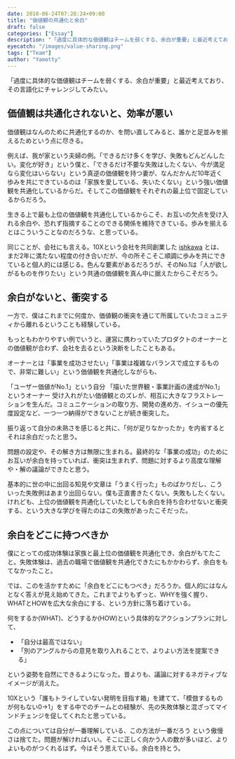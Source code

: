 ```yaml
---
date: 2018-06-24T07:28:24+09:00
title: "価値観の共通化と余白"
draft: false
categories: ["Essay"]
description: "「過度に具体的な価値観はチームを弱くする、余白が重要」と最近考えており、その言語化にチャレンジしてみたい。"
eyecatch: "/images/value-sharing.png"
tags: ["Team"]
author: "Yamotty"
---
```


「過度に具体的な価値観はチームを弱くする、余白が重要」と最近考えており、その言語化にチャレンジしてみたい。<!--more-->

## 価値観は共通化されないと、効率が悪い

価値観はなんのために共通化するのか、を問い直してみると、誰かと足並みを揃えるためという点に尽きる。

例えば、我が家という夫婦の例。「できるだけ多くを学び、失敗もどんどんしたい。変化が好き」という僕と、「できるだけ不要な失敗はしたくない、今が満足なら変化はいらない」という真逆の価値観を持つ妻が、なんだかんだ10年近く歩みを共にできているのは「家族を愛している、失いたくない」という強い価値観を共通化しているからだ。そしてこの価値観をそれぞれの最上位で固定しているからだろう。

生きる上で最も上位の価値観を共通化しているからこそ、お互いの欠点を受け入れる余白や、恐れず指摘することのできる関係を維持できている。歩みを揃えるとはこういうことなのだろうな、と思っている。

同じことが、会社にも言える。10Xという会社を共同創業した [ishkawa](https://twitter.com/_ishkawa) とは、まだ2年に満たない程度の付き合いだが、今の所そこそこ順調に歩みを共にできていると個人的には感じる。色んな要素があるだろうが、そのNo.1は「人が欲しがるものを作りたい」という共通の価値観を真ん中に据えたからこそだろう。

## 余白がないと、衝突する
一方で、僕はこれまでに何度か、価値観の衝突を通じて所属していたコミュニティから離れるということも経験している。

もっともわかりやすい例でいうと、運営に携わっていたプロダクトのオーナーとの価値観が合わず、会社を去るという決断をしたこともある。

オーナーとは「事業を成功させたい」「事業は複雑なバランスで成立するもので、非常に難しい」という価値観を共通化しながらも、

「ユーザー価値がNo.1」という自分
「描いた世界観・事業計画の達成がNo.1」というオーナー
受け入れがたい価値観とのズレが、相互に大きなフラストレーションを生んだ。コミュニケーションの取り方、開発の進め方、イシューの優先度設定など、一つ一つ納得ができないことが続き衝突した。

振り返って自分の未熟さを感じると共に、「何が足りなかったか」を内省するとそれは余白だったと思う。

問題の設定や、その解き方は無限に生まれる。最終的な「事業の成功」のためにお互いが余白を持っていれば、衝突は生まれず、問題に対するより高度な理解や・解の議論ができたと思う。

基本的に世の中に出回る知見や文章は「うまく行った」ものばかりだし、こういった失敗例はあまり出回らない。僕も正直書きたくない。失敗もしたくない。けれども、上位の価値観を共通化していたとしても余白を持ち合わせないと衝突する、という大きな学びを得たのはこの失敗があったこそだった。

## 余白をどこに持つべきか
僕にとっての成功体験は家族と最上位の価値観を共通化でき、余白がもてたこと。失敗体験は、過去の職場で価値観を共通化できたにもかかわらず、余白をもてなかったこと。

では、このを活かすために「余白をどこにもつべき」だろうか。個人的にはなんとなく答えが見え始めてきた。これまでよりもずっと、WHYを強く握り、WHATとHOWを広大な余白にする、という方針に落ち着けている。

何をするか(WHAT)、どうするか(HOW)という具体的なアクションプランに対して、

- 「自分は最高ではない」
- 「別のアングルからの意見を取り入れることで、よりよい方法を提案できる」

という姿勢を自然にできるようになった。昔よりも、議論に対するネガティブなイメージが消えた。

10Xという「誰もトライしていない発明を目指す箱」を建てて、「模倣するものが何もない0→1」をする中でのチームとの経験が、先の失敗体験と混ざってマインドチェンジを促してくれたと思っている。

この点については自分が一番理解している、この方法が一番だろう
という傲慢さは捨てた。問題が解ければいい。そこに正しく向かう人の数が多いほど、よりよいものがつくれるはず。今はそう思えている。余白を持とう。

